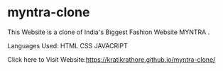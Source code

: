 # myntra-clone
This Website  is a clone of India's Biggest Fashion Website MYNTRA .

Languages Used:
  HTML 
  CSS
  JAVACRIPT
  
Click here to Visit Website:https://kratikrathore.github.io/myntra-clone/
